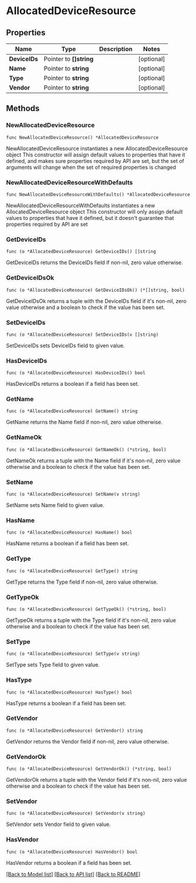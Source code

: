 # AllocatedDeviceResource

## Properties

Name | Type | Description | Notes
------------ | ------------- | ------------- | -------------
**DeviceIDs** | Pointer to **[]string** |  | [optional] 
**Name** | Pointer to **string** |  | [optional] 
**Type** | Pointer to **string** |  | [optional] 
**Vendor** | Pointer to **string** |  | [optional] 

## Methods

### NewAllocatedDeviceResource

`func NewAllocatedDeviceResource() *AllocatedDeviceResource`

NewAllocatedDeviceResource instantiates a new AllocatedDeviceResource object
This constructor will assign default values to properties that have it defined,
and makes sure properties required by API are set, but the set of arguments
will change when the set of required properties is changed

### NewAllocatedDeviceResourceWithDefaults

`func NewAllocatedDeviceResourceWithDefaults() *AllocatedDeviceResource`

NewAllocatedDeviceResourceWithDefaults instantiates a new AllocatedDeviceResource object
This constructor will only assign default values to properties that have it defined,
but it doesn't guarantee that properties required by API are set

### GetDeviceIDs

`func (o *AllocatedDeviceResource) GetDeviceIDs() []string`

GetDeviceIDs returns the DeviceIDs field if non-nil, zero value otherwise.

### GetDeviceIDsOk

`func (o *AllocatedDeviceResource) GetDeviceIDsOk() (*[]string, bool)`

GetDeviceIDsOk returns a tuple with the DeviceIDs field if it's non-nil, zero value otherwise
and a boolean to check if the value has been set.

### SetDeviceIDs

`func (o *AllocatedDeviceResource) SetDeviceIDs(v []string)`

SetDeviceIDs sets DeviceIDs field to given value.

### HasDeviceIDs

`func (o *AllocatedDeviceResource) HasDeviceIDs() bool`

HasDeviceIDs returns a boolean if a field has been set.

### GetName

`func (o *AllocatedDeviceResource) GetName() string`

GetName returns the Name field if non-nil, zero value otherwise.

### GetNameOk

`func (o *AllocatedDeviceResource) GetNameOk() (*string, bool)`

GetNameOk returns a tuple with the Name field if it's non-nil, zero value otherwise
and a boolean to check if the value has been set.

### SetName

`func (o *AllocatedDeviceResource) SetName(v string)`

SetName sets Name field to given value.

### HasName

`func (o *AllocatedDeviceResource) HasName() bool`

HasName returns a boolean if a field has been set.

### GetType

`func (o *AllocatedDeviceResource) GetType() string`

GetType returns the Type field if non-nil, zero value otherwise.

### GetTypeOk

`func (o *AllocatedDeviceResource) GetTypeOk() (*string, bool)`

GetTypeOk returns a tuple with the Type field if it's non-nil, zero value otherwise
and a boolean to check if the value has been set.

### SetType

`func (o *AllocatedDeviceResource) SetType(v string)`

SetType sets Type field to given value.

### HasType

`func (o *AllocatedDeviceResource) HasType() bool`

HasType returns a boolean if a field has been set.

### GetVendor

`func (o *AllocatedDeviceResource) GetVendor() string`

GetVendor returns the Vendor field if non-nil, zero value otherwise.

### GetVendorOk

`func (o *AllocatedDeviceResource) GetVendorOk() (*string, bool)`

GetVendorOk returns a tuple with the Vendor field if it's non-nil, zero value otherwise
and a boolean to check if the value has been set.

### SetVendor

`func (o *AllocatedDeviceResource) SetVendor(v string)`

SetVendor sets Vendor field to given value.

### HasVendor

`func (o *AllocatedDeviceResource) HasVendor() bool`

HasVendor returns a boolean if a field has been set.


[[Back to Model list]](../README.md#documentation-for-models) [[Back to API list]](../README.md#documentation-for-api-endpoints) [[Back to README]](../README.md)


